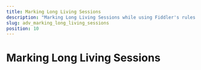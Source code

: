 ```yaml
---
title: Marking Long Living Sessions
description: "Marking Long Living Sessions while using Fiddler's rules."
slug: adv_marking_long_living_sessions
position: 10
---
```


# Marking Long Living Sessions